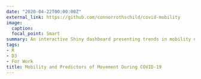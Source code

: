 ```yaml
---
date: "2020-04-22T00:00:00Z"
external_link: https://github.com/connorrothschild/covid-mobility
image:
  caption: 
  focal_point: Smart
summary: An interactive Shiny dashboard presenting trends in mobility during COVID-19. Winner of the Data 2 Knowledge Lab’s COVID-19 Houston Response Projects competition.
tags:
- R
- D3
- For Work
title: Mobility and Predictors of Movement During COVID-19
---
```

